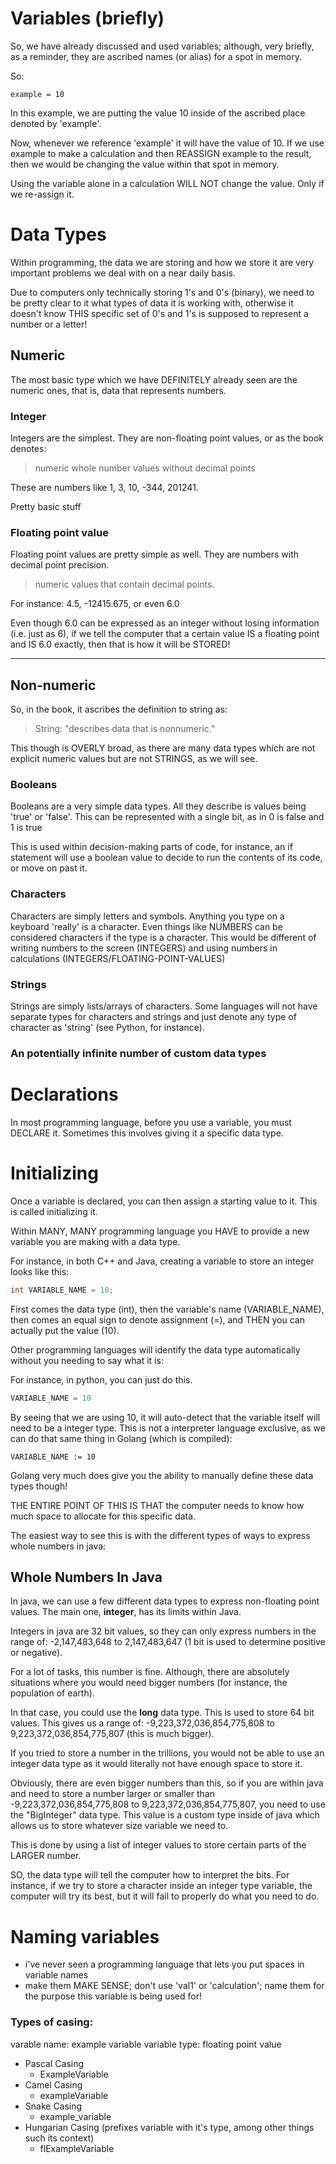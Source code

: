 # Variables (briefly)

So, we have already discussed and used variables; although, very briefly, as a reminder, they are 
ascribed names (or alias) for a spot in memory.

So:

```
example = 10
```

In this example, we are putting the value 10 inside of the ascribed place denoted by 'example'.

Now, whenever we reference 'example' it will have the value of 10. If we use example to make a calculation and then REASSIGN
example to the result, then we would be changing the value within that spot in memory.

Using the variable alone in a calculation WILL NOT change the value. Only if we re-assign it.

# Data Types

Within programming, the data we are storing and how we store it are very important problems we deal with on a near daily basis.

Due to computers only technically storing 1's and 0's (binary), we need to be pretty clear to it what types of data
it is working with, otherwise it doesn't know THIS specific set of 0's and 1's is supposed to represent a number
or a letter!

## Numeric

The most basic type which we have DEFINITELY already seen are the numeric ones, that is, 
data that represents numbers.

### Integer

Integers are the simplest. They are non-floating point values, or as the book denotes:
> numeric whole number values without decimal points

These are numbers like 1, 3, 10, -344, 201241.

Pretty basic stuff

### Floating point value

Floating point values are pretty simple as well. They are numbers with decimal point precision.
> numeric values that contain decimal points.

For instance: 4.5, -12415.675, or even 6.0

Even though 6.0 can be expressed as an integer without losing information (i.e. just as 6), 
if we tell the computer that a certain value IS a floating point and IS 6.0 exactly, then that is
how it will be STORED!

-----

## Non-numeric

So, in the book, it ascribes the definition to string as:
> String: "describes data that is nonnumeric."

This though is OVERLY broad, as there are many data types which are not explicit 
numeric values but are not STRINGS, as we will see.

### Booleans

Booleans are a very simple data types. All they describe is values being 'true' or 'false'.
This can be represented with a single bit, as in 0 is false and 1 is true

This is used within decision-making parts of code, for instance, an if statement will use
a boolean value to decide to run the contents of its code, or move on past it.

### Characters

Characters are simply letters and symbols. Anything you type on a keyboard 'really' is a character.
Even things like NUMBERS can be considered characters if the type is a character. This would be different 
of writing numbers to the screen (INTEGERS) and using numbers in calculations (INTEGERS/FLOATING-POINT-VALUES)

### Strings

Strings are simply lists/arrays of characters. Some languages will not have separate types
for characters and strings and just denote any type of character as 'string' (see Python, for instance).

### An potentially infinite number of custom data types


# Declarations

In most programming language, before you use a variable, you must DECLARE it. Sometimes this involves giving it a specific data type.

# Initializing

Once a variable is declared, you can then assign a starting value to it. This is called initializing it.

Within MANY, MANY programming language you HAVE to provide a new variable you are making with
a data type.

For instance, in both C++ and Java, creating a variable to store an integer looks like this:

```java
int VARIABLE_NAME = 10;
```

First comes the data type (int), then the variable's name (VARIABLE_NAME), then comes an equal sign to denote assignment (=),
and THEN you can actually put the value (10).

Other programming languages will identify the data type automatically without you needing to say what it is:

For instance, in python, you can just do this.
```python
VARIABLE_NAME = 10
```
By seeing that we are using 10, it will auto-detect that the variable itself will need
to be a integer type. This is not a interpreter language exclusive, as we can do that same thing in Golang (which is compiled):
```golang
VARIABLE_NAME := 10
```
Golang very much does give you the ability to manually define these data types though!

THE ENTIRE POINT OF THIS IS THAT the computer needs to know how much space to allocate for this specific data.

The easiest way to see this is with the different types of ways to express whole numbers in java:

## Whole Numbers In Java

In java, we can use a few different data types to express non-floating point values.
The main one, **integer**, has its limits within Java.

Integers in java are 32 bit values, so they can only express numbers in the range of:
-2,147,483,648 to 2,147,483,647
(1 bit is used to determine positive or negative).

For a lot of tasks, this number is fine. Although, there are absolutely situations where you would
need bigger numbers (for instance, the population of earth).

In that case, you could use the **long** data type. This is used to store 64 bit values.
This gives us a range of:
-9,223,372,036,854,775,808 to 9,223,372,036,854,775,807
(this is much bigger).

If you tried to store a number in the trillions, you would not be able to use an integer data type
as it would literally not have enough space to store it.

Obviously, there are even bigger numbers than this, so if you are within java and need to store a number larger or smaller than
-9,223,372,036,854,775,808 to 9,223,372,036,854,775,807, you need to use the "BigInteger" data type. This value
is a custom type inside of java which allows us to store whatever size variable we need to.

This is done by using a list of integer values to store certain parts of the LARGER number.


SO, the data type will tell the computer how to interpret the bits. For instance, if we try to 
store a character inside an integer type variable, the computer will try its best, but it will
fail to properly do what you need to do.


# Naming variables

- i've never seen a programming language that lets you put spaces in variable names
- make them MAKE SENSE; don't use 'val1' or 'calculation'; name them for the purpose this variable is being used for!

### Types of casing:

varable name: example variable
variable type: floating point value

- Pascal Casing
  - ExampleVariable 
- Camel Casing
  - exampleVariable
- Snake Casing
  - example_variable
- Hungarian Casing (prefixes variable with it's type, among other things such its context)
  - flExampleVariable